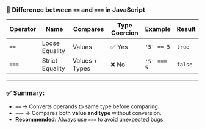 ### 🔄 Difference between `==` and `===` in JavaScript

| Operator | Name            | Compares            | Type Coercion | Example        | Result  |
|----------|-----------------|---------------------|----------------|----------------|---------|
| `==`     | Loose Equality  | Values              | ✅ Yes         | `'5' == 5`     | `true`  |
| `===`    | Strict Equality | Values + Types      | ❌ No          | `'5' === 5`    | `false` |

---

### ✅ Summary:
- `==` → Converts operands to same type before comparing.
- `===` → Compares both **value and type** without conversion.
- **Recommended:** Always use `===` to avoid unexpected bugs.

